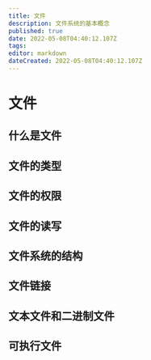 ```yaml
---
title: 文件
description: 文件系统的基本概念
published: true
date: 2022-05-08T04:40:12.107Z
tags: 
editor: markdown
dateCreated: 2022-05-08T04:40:12.107Z
---
```


# 文件

## 什么是文件

## 文件的类型

## 文件的权限

## 文件的读写

## 文件系统的结构

## 文件链接

## 文本文件和二进制文件

## 可执行文件
